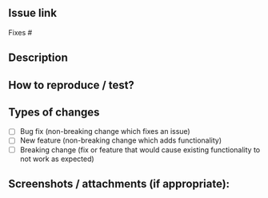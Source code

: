 <!--- Provide a general summary of your changes in the Title above -->

## Issue link
Fixes #<!--- Number of the issue in GitHub. -->

## Description
<!--- Describe your changes in detail -->

## How to reproduce / test?
<!--- Please describe in detail how you can reproduce / test the changes. -->
<!--- If possible, include details of your testing environment, and/or tests you ran. -->

## Types of changes
<!--- What types of changes does your code introduce? Put an `x` in all the boxes that apply: -->
- [ ] Bug fix (non-breaking change which fixes an issue)
- [ ] New feature (non-breaking change which adds functionality)
- [ ] Breaking change (fix or feature that would cause existing functionality to not work as expected)

## Screenshots / attachments (if appropriate):
